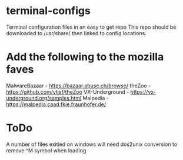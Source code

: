 # terminal-configs
Terminal configuration files in an easy to get repo
This repo should be downloaded to /usr/share/ then linked to config locations.

# Add the following to the mozilla faves
MalwareBazaar - https://bazaar.abuse.ch/browse/
theZoo - https://github.com/ytisf/theZoo
VX-Underground - https://vx-underground.org/samples.html
Malpedia - https://malpedia.caad.fkie.fraunhofer.de/

# ToDo
A number of files exitied on windows will need dos2unix conversion to remove ^M symbol when loading
